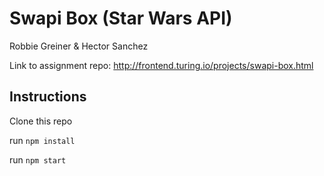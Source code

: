 # Swapi Box (Star Wars API)

Robbie Greiner & Hector Sanchez

Link to assignment repo: http://frontend.turing.io/projects/swapi-box.html

## Instructions

Clone this repo

run `npm install`

run `npm start`
